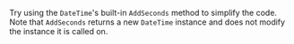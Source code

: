 Try using the `DateTime`'s built-in `AddSeconds` method to simplify the code. Note that `AddSeconds` returns a new `DateTime` instance and does not modify the instance it is called on.
